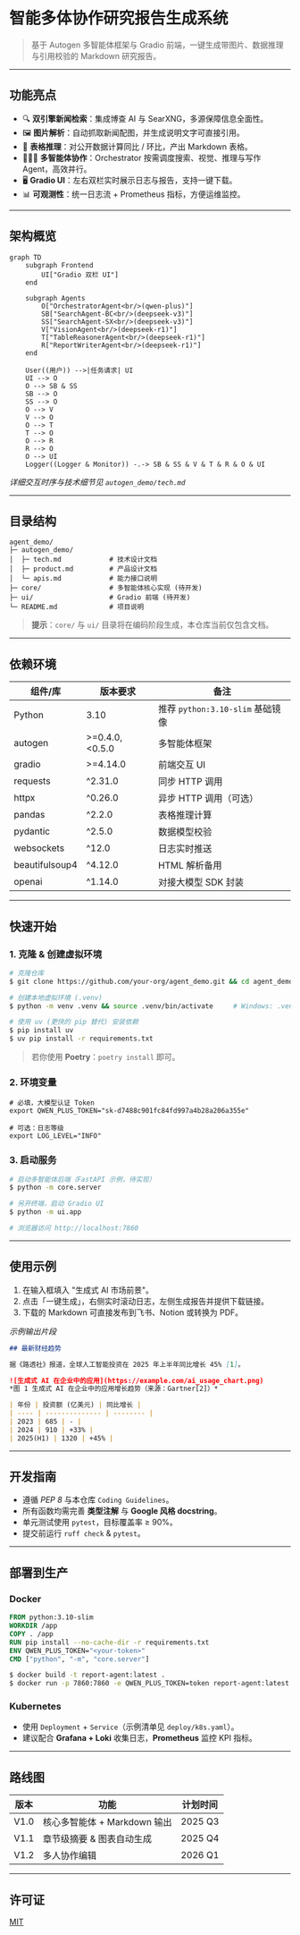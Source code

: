 # 智能多体协作研究报告生成系统

> 基于 Autogen 多智能体框架与 Gradio 前端，一键生成带图片、数据推理与引用校验的 Markdown 研究报告。

---

## 功能亮点

- 🔍 **双引擎新闻检索**：集成博查 AI 与 SearXNG，多源保障信息全面性。
- 🖼️ **图片解析**：自动抓取新闻配图，并生成说明文字可直接引用。
- 🧮 **表格推理**：对公开数据计算同比 / 环比，产出 Markdown 表格。
- 🧑‍🤝‍🧑 **多智能体协作**：Orchestrator 按需调度搜索、视觉、推理与写作 Agent，高效并行。
- 🖥️ **Gradio UI**：左右双栏实时展示日志与报告，支持一键下载。
- 📊 **可观测性**：统一日志流 + Prometheus 指标，方便运维监控。

---

## 架构概览

```mermaid
graph TD
    subgraph Frontend
        UI["Gradio 双栏 UI"]
    end

    subgraph Agents
        O["OrchestratorAgent<br/>(qwen-plus)"]
        SB["SearchAgent-BC<br/>(deepseek-v3)"]
        SS["SearchAgent-SX<br/>(deepseek-v3)"]
        V["VisionAgent<br/>(deepseek-r1)"]
        T["TableReasonerAgent<br/>(deepseek-r1)"]
        R["ReportWriterAgent<br/>(deepseek-r1)"]
    end

    User((用户)) -->|任务请求| UI
    UI --> O
    O --> SB & SS
    SB --> O
    SS --> O
    O --> V
    V --> O
    O --> T
    T --> O
    O --> R
    R --> O
    O --> UI
    Logger((Logger & Monitor)) -.-> SB & SS & V & T & R & O & UI
```

*详细交互时序与技术细节见 `autogen_demo/tech.md`*

---

## 目录结构

```
agent_demo/
├─ autogen_demo/
│  ├─ tech.md            # 技术设计文档
│  ├─ product.md         # 产品设计文档
│  └─ apis.md            # 能力接口说明
├─ core/                 # 多智能体核心实现 (待开发)
├─ ui/                   # Gradio 前端 (待开发)
└─ README.md             # 项目说明
```

> **提示**：`core/` 与 `ui/` 目录将在编码阶段生成，本仓库当前仅包含文档。

---

## 依赖环境

| 组件/库 | 版本要求 | 备注 |
| --- | --- | --- |
| Python | 3.10 | 推荐 `python:3.10-slim` 基础镜像 |
| autogen | >=0.4.0,<0.5.0 | 多智能体框架 |
| gradio | >=4.14.0 | 前端交互 UI |
| requests | ^2.31.0 | 同步 HTTP 调用 |
| httpx | ^0.26.0 | 异步 HTTP 调用（可选） |
| pandas | ^2.2.0 | 表格推理计算 |
| pydantic | ^2.5.0 | 数据模型校验 |
| websockets | ^12.0 | 日志实时推送 |
| beautifulsoup4 | ^4.12.0 | HTML 解析备用 |
| openai | ^1.14.0 | 对接大模型 SDK 封装 |

---

## 快速开始

### 1. 克隆 & 创建虚拟环境

```bash
# 克隆仓库
$ git clone https://github.com/your-org/agent_demo.git && cd agent_demo

# 创建本地虚拟环境 (.venv)
$ python -m venv .venv && source .venv/bin/activate     # Windows: .venv\Scripts\activate

# 使用 uv (更快的 pip 替代) 安装依赖
$ pip install uv
$ uv pip install -r requirements.txt
```

> 若你使用 **Poetry**：`poetry install` 即可。

### 2. 环境变量

```
# 必填，大模型认证 Token
export QWEN_PLUS_TOKEN="sk-d7488c901fc84fd997a4b28a206a355e"

# 可选：日志等级
export LOG_LEVEL="INFO"
```

### 3. 启动服务

```bash
# 启动多智能体后端（FastAPI 示例，待实现）
$ python -m core.server

# 另开终端，启动 Gradio UI
$ python -m ui.app

# 浏览器访问 http://localhost:7860
```

---

## 使用示例

1. 在输入框填入 "生成式 AI 市场前景"。
2. 点击「一键生成」，右侧实时滚动日志，左侧生成报告并提供下载链接。
3. 下载的 Markdown 可直接发布到飞书、Notion 或转换为 PDF。

*示例输出片段*

```markdown
## 最新财经趋势

据《路透社》报道，全球人工智能投资在 2025 年上半年同比增长 45% [1]。

![生成式 AI 在企业中的应用](https://example.com/ai_usage_chart.png)
*图 1 生成式 AI 在企业中的应用增长趋势（来源：Gartner[2]）*

| 年份 | 投资额 (亿美元) | 同比增长 |
| ---- | -------------- | -------- |
| 2023 | 685 | - |
| 2024 | 910 | +33% |
| 2025(H1) | 1320 | +45% |
```

---

## 开发指南

- 遵循 *PEP 8* 与本仓库 `Coding Guidelines`。
- 所有函数均需完善 **类型注解** 与 **Google 风格 docstring**。
- 单元测试使用 `pytest`，目标覆盖率 ≥ 90%。
- 提交前运行 `ruff check` & `pytest`。

---

## 部署到生产

### Docker

```dockerfile
FROM python:3.10-slim
WORKDIR /app
COPY . /app
RUN pip install --no-cache-dir -r requirements.txt
ENV QWEN_PLUS_TOKEN="<your-token>"
CMD ["python", "-m", "core.server"]
```

```bash
$ docker build -t report-agent:latest .
$ docker run -p 7860:7860 -e QWEN_PLUS_TOKEN=token report-agent:latest
```

### Kubernetes

- 使用 `Deployment` + `Service`（示例清单见 `deploy/k8s.yaml`）。
- 建议配合 **Grafana + Loki** 收集日志，**Prometheus** 监控 KPI 指标。

---

## 路线图

| 版本 | 功能 | 计划时间 |
| --- | --- | --- |
| V1.0 | 核心多智能体 + Markdown 输出 | 2025 Q3 |
| V1.1 | 章节级摘要 & 图表自动生成 | 2025 Q4 |
| V1.2 | 多人协作编辑 | 2026 Q1 |

---

## 许可证

[MIT](LICENSE)
